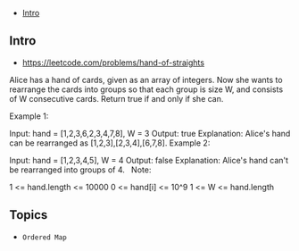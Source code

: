 - [Intro](#intro)

## Intro

- https://leetcode.com/problems/hand-of-straights

Alice has a hand of cards, given as an array of integers.
Now she wants to rearrange the cards into groups so that each group is size W, and consists of W consecutive cards.
Return true if and only if she can.
 


Example 1:

Input: hand = [1,2,3,6,2,3,4,7,8], W = 3
Output: true
Explanation: Alice's hand can be rearranged as [1,2,3],[2,3,4],[6,7,8].
Example 2:

Input: hand = [1,2,3,4,5], W = 4
Output: false
Explanation: Alice's hand can't be rearranged into groups of 4.
 
Note:

1 <= hand.length <= 10000
0 <= hand[i] <= 10^9
1 <= W <= hand.length



## Topics

- `Ordered Map`


